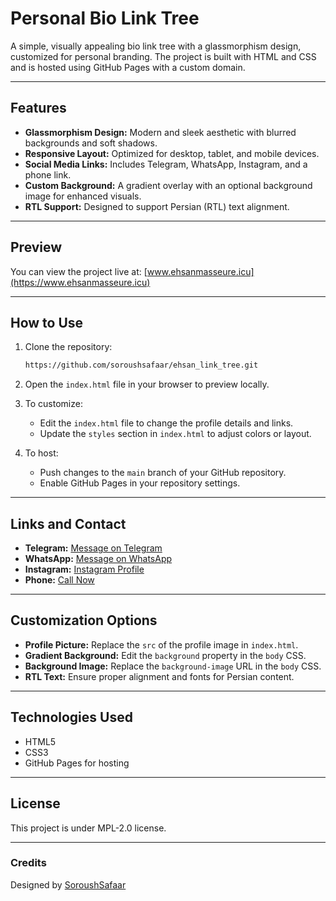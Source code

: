 # Personal Bio Link Tree

A simple, visually appealing bio link tree with a glassmorphism design, customized for personal branding. The project is built with HTML and CSS and is hosted using GitHub Pages with a custom domain.

---

## Features
- **Glassmorphism Design:** Modern and sleek aesthetic with blurred backgrounds and soft shadows.
- **Responsive Layout:** Optimized for desktop, tablet, and mobile devices.
- **Social Media Links:** Includes Telegram, WhatsApp, Instagram, and a phone link.
- **Custom Background:** A gradient overlay with an optional background image for enhanced visuals.
- **RTL Support:** Designed to support Persian (RTL) text alignment.

---

## Preview
You can view the project live at: [www.ehsanmasseure.icu](https://www.ehsanmasseure.icu)

---

## How to Use
1. Clone the repository:
   ```bash
   https://github.com/soroushsafaar/ehsan_link_tree.git
   ```
2. Open the `index.html` file in your browser to preview locally.

3. To customize:
   - Edit the `index.html` file to change the profile details and links.
   - Update the `styles` section in `index.html` to adjust colors or layout.

4. To host:
   - Push changes to the `main` branch of your GitHub repository.
   - Enable GitHub Pages in your repository settings.

---

## Links and Contact
- **Telegram:** [Message on Telegram](https://t.me/eshsan74?start=درود،%20اطلاعات%20بیشتر%20درمورد%20وقت%20و%20نحوه%20ماساژ%20میخواستم!)
- **WhatsApp:** [Message on WhatsApp](https://wa.me/989139081860?text=درود،%20اطلاعات%20بیشتر%20درمورد%20وقت%20و%20نحوه%20ماساژ%20میخواستم!)
- **Instagram:** [Instagram Profile](https://www.instagram.com/ehsan_masseur74/)  
- **Phone:** [Call Now](tel:+989139081860)

---

## Customization Options
- **Profile Picture:** Replace the `src` of the profile image in `index.html`.
- **Gradient Background:** Edit the `background` property in the `body` CSS.
- **Background Image:** Replace the `background-image` URL in the `body` CSS.
- **RTL Text:** Ensure proper alignment and fonts for Persian content.

---

## Technologies Used
- HTML5
- CSS3
- GitHub Pages for hosting

---

## License
This project is under MPL-2.0 license.

---

### Credits
Designed by [SoroushSafaar](https://github.com/soroushsafaar)
```
